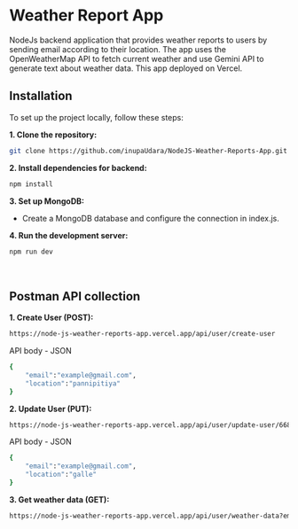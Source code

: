 # Weather Report App
NodeJs backend application that provides weather reports to users by sending email according to their location. The app uses the OpenWeatherMap API to fetch current weather and use Gemini API to generate text about weather data. This app deployed on Vercel.
<br>

## Installation

To set up the project locally, follow these steps:

**1. Clone the repository:**

```bash
git clone https://github.com/inupaUdara/NodeJS-Weather-Reports-App.git
```

**2. Install dependencies for backend:**

```bash
npm install
```

**3. Set up MongoDB:**

- Create a MongoDB database and configure the connection in index.js.

**4. Run the development server:**

```bash
npm run dev
```

<br>

## Postman API collection

**1. Create User (POST):**

```bash
https://node-js-weather-reports-app.vercel.app/api/user/create-user
```
API body - JSON
```bash
{
    "email":"example@gmail.com",
    "location":"pannipitiya"
}
```

**2. Update User (PUT):**

```bash
https://node-js-weather-reports-app.vercel.app/api/user/update-user/668f6ce2a45ae57e5f13e27d
```
API body - JSON
```bash
{
    "email":"example@gmail.com",
    "location":"galle"
}
```

**3. Get weather data (GET):**

```bash
https://node-js-weather-reports-app.vercel.app/api/user/weather-data?email=example2@gmail.com&date=2024-07-12
```



